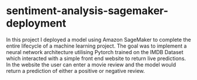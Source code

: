 # sentiment-analysis-sagemaker-deployment
In this project I deployed a model using Amazon SageMaker to complete the entire lifecycle of a machine learning project. The goal 
was to implement a neural network architecture utilising Pytorch trained on the IMDB Dataset which interacted with a simple front 
end website to return live predictions. In the website the user can enter a movie review and the model would return a prediction
of either a positive or negative review.


